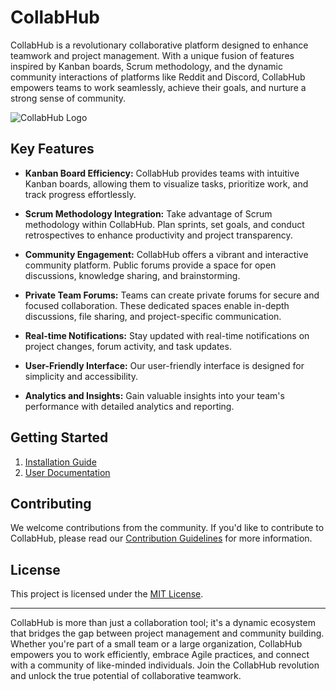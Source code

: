 # CollabHub

CollabHub is a revolutionary collaborative platform designed to enhance teamwork and project management. With a unique fusion of features inspired by Kanban boards, Scrum methodology, and the dynamic community interactions of platforms like Reddit and Discord, CollabHub empowers teams to work seamlessly, achieve their goals, and nurture a strong sense of community.

![CollabHub Logo](insert_logo_url_here)

## Key Features

- **Kanban Board Efficiency:** CollabHub provides teams with intuitive Kanban boards, allowing them to visualize tasks, prioritize work, and track progress effortlessly.

- **Scrum Methodology Integration:** Take advantage of Scrum methodology within CollabHub. Plan sprints, set goals, and conduct retrospectives to enhance productivity and project transparency.

- **Community Engagement:** CollabHub offers a vibrant and interactive community platform. Public forums provide a space for open discussions, knowledge sharing, and brainstorming.

- **Private Team Forums:** Teams can create private forums for secure and focused collaboration. These dedicated spaces enable in-depth discussions, file sharing, and project-specific communication.

- **Real-time Notifications:** Stay updated with real-time notifications on project changes, forum activity, and task updates.

- **User-Friendly Interface:** Our user-friendly interface is designed for simplicity and accessibility.

- **Analytics and Insights:** Gain valuable insights into your team's performance with detailed analytics and reporting.

## Getting Started

1. [Installation Guide](link_to_installation_guide.md)
2. [User Documentation](link_to_user_docs.md)

## Contributing

We welcome contributions from the community. If you'd like to contribute to CollabHub, please read our [Contribution Guidelines](link_to_contributing.md) for more information.

## License

This project is licensed under the [MIT License](LICENSE).

---

CollabHub is more than just a collaboration tool; it's a dynamic ecosystem that bridges the gap between project management and community building. Whether you're part of a small team or a large organization, CollabHub empowers you to work efficiently, embrace Agile practices, and connect with a community of like-minded individuals. Join the CollabHub revolution and unlock the true potential of collaborative teamwork.
